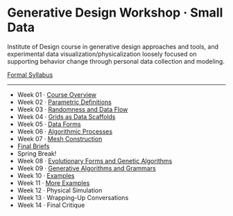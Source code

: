 # Generative Design Workshop · Small Data

Institute of Design course in generative design approaches and tools, and experimental data visualization/physicalization loosely focused on supporting behavior change through personal data collection and modeling.

[Formal Syllabus](generative-design-workshop.pdf)

-----

- Week 01 · [Course Overview](week01/README.md)
- Week 02 · [Parametric Definitions](week02/README.md)
- Week 03 · [Randomness and Data Flow](week03/README.md)
- Week 04 · [Grids as Data Scaffolds](week04/README.md)
- Week 05 · [Data Forms](week05/README.md)
- Week 06 · [Algorithmic Processes](week06/README.md)
- Week 07 · [Mesh Construction](week07/README.md)
- [Final Briefs](briefs.md)
- Spring Break! 
- Week 08 · [Evolutionary Forms and Genetic Algorithms](week08/README.md)
- Week 09 · [Generative Algorithms and Grammars](week09/README.md)
- Week 10 · [Examples](week10/README.md)
- Week 11 · [More Examples](week11/README.md)
- Week 12 · Physical Simulation
- Week 13 · Wrapping-Up Conversations 
- Week 14 · Final Critique

